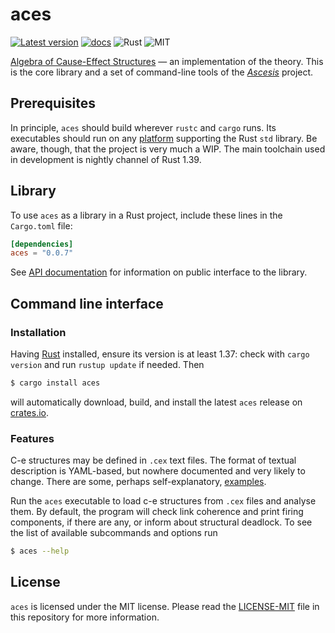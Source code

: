 aces
====
[![Latest version](https://img.shields.io/crates/v/aces.svg)](https://crates.io/crates/aces)
[![docs](https://docs.rs/aces/badge.svg)](https://docs.rs/aces)
![Rust](https://img.shields.io/badge/rust-nightly-brightgreen.svg)
![MIT](https://img.shields.io/badge/license-MIT-blue.svg)

[Algebra of Cause-Effect
Structures](https://link.springer.com/book/10.1007/978-3-030-20461-7)
&mdash; an implementation of the theory.  This is the core library and
a set of command-line tools of the
[_Ascesis_](https://github.com/k7f/ascesis) project.

## Prerequisites

In principle, `aces` should build wherever `rustc` and `cargo` runs.
Its executables should run on any
[platform](https://forge.rust-lang.org/platform-support.html)
supporting the Rust `std` library.  Be aware, though, that the project
is very much a WIP.  The main toolchain used in development is nightly
channel of Rust 1.39.

## Library

To use `aces` as a library in a Rust project, include these lines in
the `Cargo.toml` file:

```toml
[dependencies]
aces = "0.0.7"
```

See [API documentation](https://docs.rs/aces) for information on
public interface to the library.

## Command line interface

### Installation

Having [Rust](https://www.rust-lang.org/downloads.html) installed,
ensure its version is at least 1.37: check with `cargo version` and
run `rustup update` if needed.  Then

```bash
$ cargo install aces
```

will automatically download, build, and install the latest `aces`
release on [crates.io](https://crates.io/crates/aces).

### Features

C-e structures may be defined in `.cex` text files.  The format of
textual description is YAML-based, but nowhere documented and very
likely to change.  There are some, perhaps self-explanatory,
[examples](data/).

Run the `aces` executable to load c-e structures from `.cex` files and
analyse them.  By default, the program will check link coherence and
print firing components, if there are any, or inform about structural
deadlock.  To see the list of available subcommands and options run

```bash
$ aces --help
```

## License

`aces` is licensed under the MIT license.  Please read the
[LICENSE-MIT](LICENSE-MIT) file in this repository for more
information.
